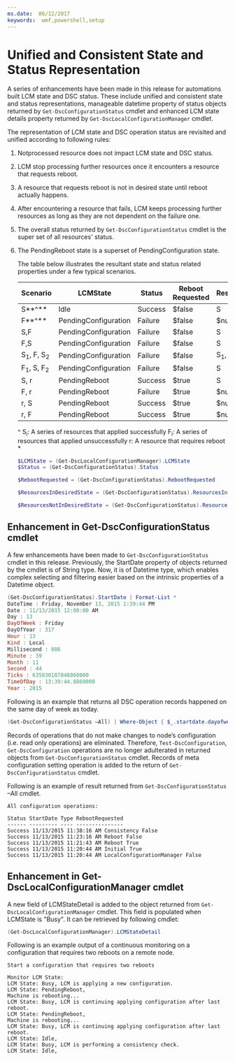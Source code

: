```yaml
---
ms.date:  06/12/2017
keywords:  wmf,powershell,setup
---
```

# Unified and Consistent State and Status Representation

A series of enhancements have been made in this release for automations built LCM state and DSC status. These include unified and consistent state and status representations, manageable datetime property of status objects returned by `Get-DscConfigurationStatus` cmdlet and enhanced LCM state details property returned by `Get-DscLocalConfigurationManager` cmdlet.

The representation of LCM state and DSC operation status are revisited and unified according to following rules:

1. Notprocessed resource does not impact LCM state and DSC status.
2. LCM stop processing further resources once it encounters a resource that requests reboot.
3. A resource that requests reboot is not in desired state until reboot actually happens.
4. After encountering a resource that fails, LCM keeps processing further resources as long as they are not dependent on the failure one.
5. The overall status returned by `Get-DscConfigurationStatus` cmdlet is the super set of all resources' status.
6. The PendingReboot state is a superset of PendingConfiguration state.

   The table below illustrates the resultant state and status related properties under a few typical scenarios.

   | Scenario                    | LCMState       | Status | Reboot Requested  | ResourcesInDesiredState  | ResourcesNotInDesiredState |
   |---------------------------------|----------------------|------------|---------------|------------------------------|--------------------------------|
   | S**^**                          | Idle                 | Success    | $false        | S                            | $null                          |
   | F**^**                          | PendingConfiguration | Failure    | $false        | $null                        | F                              |
   | S,F                             | PendingConfiguration | Failure    | $false        | S                            | F                              |
   | F,S                             | PendingConfiguration | Failure    | $false        | S                            | F                              |
   | S<sub>1</sub>, F, S<sub>2</sub> | PendingConfiguration | Failure    | $false        | S<sub>1</sub>, S<sub>2</sub> | F                              |
   | F<sub>1</sub>, S, F<sub>2</sub> | PendingConfiguration | Failure    | $false        | S                            | F<sub>1</sub>, F<sub>2</sub>   |
   | S, r                            | PendingReboot        | Success    | $true         | S                            | r                              |
   | F, r                            | PendingReboot        | Failure    | $true         | $null                        | F, r                           |
   | r, S                            | PendingReboot        | Success    | $true         | $null                        | r                              |
   | r, F                            | PendingReboot        | Success    | $true         | $null                        | r                              |

   ^
   S<sub>i</sub>: A series of resources that applied successfully
   F<sub>i</sub>: A series of resources that applied unsuccessfully
   r: A resource that requires reboot
   \*

   ```powershell
   $LCMState = (Get-DscLocalConfigurationManager).LCMState
   $Status = (Get-DscConfigurationStatus).Status

   $RebootRequested = (Get-DscConfigurationStatus).RebootRequested

   $ResourcesInDesiredState = (Get-DscConfigurationStatus).ResourcesInDesiredState

   $ResourcesNotInDesiredState = (Get-DscConfigurationStatus).ResourcesNotInDesiredState
   ```

## Enhancement in Get-DscConfigurationStatus cmdlet

A few enhancements have been made to `Get-DscConfigurationStatus` cmdlet in this release. Previously, the StartDate property of objects returned by the cmdlet is of String type. Now, it is of Datetime type, which enables complex selecting and filtering easier based on the intrinsic properties of a Datetime object.

```powershell
(Get-DscConfigurationStatus).StartDate | Format-List *
DateTime : Friday, November 13, 2015 1:39:44 PM
Date : 11/13/2015 12:00:00 AM
Day : 13
DayOfWeek : Friday
DayOfYear : 317
Hour : 13
Kind : Local
Millisecond : 886
Minute : 39
Month : 11
Second : 44
Ticks : 635830187848860000
TimeOfDay : 13:39:44.8860000
Year : 2015
```

Following is an example that returns all DSC operation records happened on the same day of week as today.

```powershell
(Get-DscConfigurationStatus –All) | Where-Object { $_.startdate.dayofweek -eq (Get-Date).DayOfWeek }
```

Records of operations that do not make changes to node’s configuration (i.e. read only operations) are eliminated. Therefore, `Test-DscConfiguration`, `Get-DscConfiguration` operations are no longer adulterated in returned objects from `Get-DscConfigurationStatus` cmdlet.
Records of meta configuration setting operation is added to the return of `Get-DscConfigurationStatus` cmdlet.

Following is an example of result returned from `Get-DscConfigurationStatus` –All cmdlet.

```output
All configuration operations:

Status StartDate Type RebootRequested
------ --------- ---- ---------------
Success 11/13/2015 11:38:16 AM Consistency False
Success 11/13/2015 11:23:16 AM Reboot False
Success 11/13/2015 11:21:43 AM Reboot True
Success 11/13/2015 11:20:44 AM Initial True
Success 11/13/2015 11:20:44 AM LocalConfigurationManager False
```

## Enhancement in Get-DscLocalConfigurationManager cmdlet

A new field of LCMStateDetail is added to the object returned from `Get-DscLocalConfigurationManager` cmdlet. This field is populated when LCMState is "Busy". It can be retrieved by following cmdlet:

```powershell
(Get-DscLocalConfigurationManager).LCMStateDetail
```

Following is an example output of a continuous monitoring on a configuration that requires two reboots on a remote node.

```output
Start a configuration that requires two reboots

Monitor LCM State:
LCM State: Busy, LCM is applying a new configuration.
LCM State: PendingReboot,
Machine is rebooting...
LCM State: Busy, LCM is continuing applying configuration after last reboot.
LCM State: PendingReboot,
Machine is rebooting...
LCM State: Busy, LCM is continuing applying configuration after last reboot.
LCM State: Idle,
LCM State: Busy, LCM is performing a consistency check.
LCM State: Idle,
```